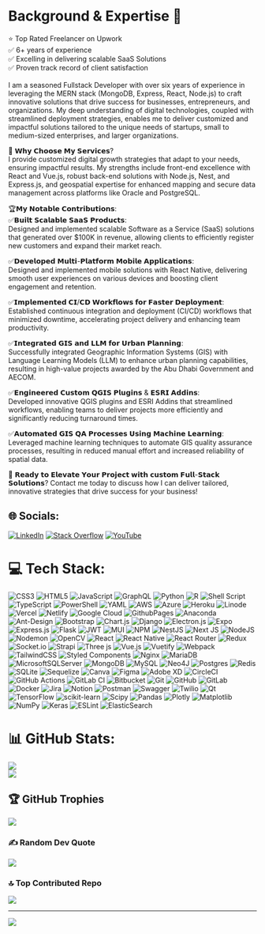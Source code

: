 # Background & Expertise 💼
⭐️ Top Rated Freelancer on Upwork<br/>
✅ 6+ years of experience<br/>
✅ Excelling in delivering scalable SaaS Solutions<br/>
✅ Proven track record of client satisfaction<br/>
<br/>
I am a seasoned Fullstack Developer with over six years of experience in leveraging the MERN stack (MongoDB, Express, React, Node.js) to craft innovative solutions that drive success for businesses, entrepreneurs, and organizations. My deep understanding of digital technologies, coupled with streamlined deployment strategies, enables me to deliver customized and impactful solutions tailored to the unique needs of startups, small to medium-sized enterprises, and larger organizations.

🌟 𝗪𝗵𝘆 𝗖𝗵𝗼𝗼𝘀𝗲 𝗠𝘆 𝗦𝗲𝗿𝘃𝗶𝗰𝗲𝘀?<br/>
I provide customized digital growth strategies that adapt to your needs, ensuring impactful results. My strengths include front-end excellence with React and Vue.js, robust back-end solutions with Node.js, Nest, and Express.js, and geospatial expertise for enhanced mapping and secure data management across platforms like Oracle and PostgreSQL.

🏆𝗠𝘆 𝗡𝗼𝘁𝗮𝗯𝗹𝗲 𝗖𝗼𝗻𝘁𝗿𝗶𝗯𝘂𝘁𝗶𝗼𝗻𝘀:
<br/>
✅𝗕𝘂𝗶𝗹𝘁 𝗦𝗰𝗮𝗹𝗮𝗯𝗹𝗲 𝗦𝗮𝗮𝗦 𝗣𝗿𝗼𝗱𝘂𝗰𝘁𝘀:<br/>
Designed and implemented scalable Software as a Service (SaaS) solutions that generated over $100K in revenue, allowing clients to efficiently register new customers and expand their market reach.

✅𝗗𝗲𝘃𝗲𝗹𝗼𝗽𝗲𝗱 𝗠𝘂𝗹𝘁𝗶-𝗣𝗹𝗮𝘁𝗳𝗼𝗿𝗺 𝗠𝗼𝗯𝗶𝗹𝗲 𝗔𝗽𝗽𝗹𝗶𝗰𝗮𝘁𝗶𝗼𝗻𝘀:<br/>
Designed and implemented mobile solutions with React Native, delivering smooth user experiences on various devices and boosting client engagement and retention.

✅𝗜𝗺𝗽𝗹𝗲𝗺𝗲𝗻𝘁𝗲𝗱 𝗖𝗜/𝗖𝗗 𝗪𝗼𝗿𝗸𝗳𝗹𝗼𝘄𝘀 𝗳𝗼𝗿 𝗙𝗮𝘀𝘁𝗲𝗿 𝗗𝗲𝗽𝗹𝗼𝘆𝗺𝗲𝗻𝘁:<br/>
Established continuous integration and deployment (CI/CD) workflows that minimized downtime, accelerating project delivery and enhancing team productivity.

✅𝗜𝗻𝘁𝗲𝗴𝗿𝗮𝘁𝗲𝗱 𝗚𝗜𝗦 𝗮𝗻𝗱 𝗟𝗟𝗠 𝗳𝗼𝗿 𝗨𝗿𝗯𝗮𝗻 𝗣𝗹𝗮𝗻𝗻𝗶𝗻𝗴:<br/>
Successfully integrated Geographic Information Systems (GIS) with Language Learning Models (LLM) to enhance urban planning capabilities, resulting in high-value projects awarded by the Abu Dhabi Government and AECOM.

✅𝗘𝗻𝗴𝗶𝗻𝗲𝗲𝗿𝗲𝗱 𝗖𝘂𝘀𝘁𝗼𝗺 𝗤𝗚𝗜𝗦 𝗣𝗹𝘂𝗴𝗶𝗻𝘀 & 𝗘𝗦𝗥𝗜 𝗔𝗱𝗱𝗶𝗻𝘀:<br/>
Developed innovative QGIS plugins and ESRI Addins that streamlined workflows, enabling teams to deliver projects more efficiently and significantly reducing turnaround times.

✅𝗔𝘂𝘁𝗼𝗺𝗮𝘁𝗲𝗱 𝗚𝗜𝗦 𝗤𝗔 𝗣𝗿𝗼𝗰𝗲𝘀𝘀𝗲𝘀 𝗨𝘀𝗶𝗻𝗴 𝗠𝗮𝗰𝗵𝗶𝗻𝗲 𝗟𝗲𝗮𝗿𝗻𝗶𝗻𝗴:<br/>
Leveraged machine learning techniques to automate GIS quality assurance processes, resulting in reduced manual effort and increased reliability of spatial data.

🌟 𝗥𝗲𝗮𝗱𝘆 𝘁𝗼 𝗘𝗹𝗲𝘃𝗮𝘁𝗲 𝗬𝗼𝘂𝗿 𝗣𝗿𝗼𝗷𝗲𝗰𝘁 𝘄𝗶𝘁𝗵 𝗰𝘂𝘀𝘁𝗼𝗺 𝗙𝘂𝗹𝗹-𝗦𝘁𝗮𝗰𝗸 𝗦𝗼𝗹𝘂𝘁𝗶𝗼𝗻𝘀? Contact me today to discuss how I can deliver tailored, innovative strategies that drive success for your business!


## 🌐 Socials:
[![LinkedIn](https://img.shields.io/badge/LinkedIn-%230077B5.svg?logo=linkedin&logoColor=white)](https://linkedin.com/in/https://www.linkedin.com/in/asad-abbas-130961120/) [![Stack Overflow](https://img.shields.io/badge/-Stackoverflow-FE7A16?logo=stack-overflow&logoColor=white)](https://stackoverflow.com/users/https://gis.stackexchange.com/users/92643/asad-abbas) [![YouTube](https://img.shields.io/badge/YouTube-%23FF0000.svg?logo=YouTube&logoColor=white)](https://youtube.com/@@gistelier3582) 

# 💻 Tech Stack:
![CSS3](https://img.shields.io/badge/css3-%231572B6.svg?style=for-the-badge&logo=css3&logoColor=white) ![HTML5](https://img.shields.io/badge/html5-%23E34F26.svg?style=for-the-badge&logo=html5&logoColor=white) ![JavaScript](https://img.shields.io/badge/javascript-%23323330.svg?style=for-the-badge&logo=javascript&logoColor=%23F7DF1E) ![GraphQL](https://img.shields.io/badge/-GraphQL-E10098?style=for-the-badge&logo=graphql&logoColor=white) ![Python](https://img.shields.io/badge/python-3670A0?style=for-the-badge&logo=python&logoColor=ffdd54) ![R](https://img.shields.io/badge/r-%23276DC3.svg?style=for-the-badge&logo=r&logoColor=white) ![Shell Script](https://img.shields.io/badge/shell_script-%23121011.svg?style=for-the-badge&logo=gnu-bash&logoColor=white) ![TypeScript](https://img.shields.io/badge/typescript-%23007ACC.svg?style=for-the-badge&logo=typescript&logoColor=white) ![PowerShell](https://img.shields.io/badge/PowerShell-%235391FE.svg?style=for-the-badge&logo=powershell&logoColor=white) ![YAML](https://img.shields.io/badge/yaml-%23ffffff.svg?style=for-the-badge&logo=yaml&logoColor=151515) ![AWS](https://img.shields.io/badge/AWS-%23FF9900.svg?style=for-the-badge&logo=amazon-aws&logoColor=white) ![Azure](https://img.shields.io/badge/azure-%230072C6.svg?style=for-the-badge&logo=microsoftazure&logoColor=white) ![Heroku](https://img.shields.io/badge/heroku-%23430098.svg?style=for-the-badge&logo=heroku&logoColor=white) ![Linode](https://img.shields.io/badge/linode-00A95C?style=for-the-badge&logo=linode&logoColor=white) ![Vercel](https://img.shields.io/badge/vercel-%23000000.svg?style=for-the-badge&logo=vercel&logoColor=white) ![Netlify](https://img.shields.io/badge/netlify-%23000000.svg?style=for-the-badge&logo=netlify&logoColor=#00C7B7) ![Google Cloud](https://img.shields.io/badge/GoogleCloud-%234285F4.svg?style=for-the-badge&logo=google-cloud&logoColor=white) ![GithubPages](https://img.shields.io/badge/github%20pages-121013?style=for-the-badge&logo=github&logoColor=white) ![Anaconda](https://img.shields.io/badge/Anaconda-%2344A833.svg?style=for-the-badge&logo=anaconda&logoColor=white) ![Ant-Design](https://img.shields.io/badge/-AntDesign-%230170FE?style=for-the-badge&logo=ant-design&logoColor=white) ![Bootstrap](https://img.shields.io/badge/bootstrap-%238511FA.svg?style=for-the-badge&logo=bootstrap&logoColor=white) ![Chart.js](https://img.shields.io/badge/chart.js-F5788D.svg?style=for-the-badge&logo=chart.js&logoColor=white) ![Django](https://img.shields.io/badge/django-%23092E20.svg?style=for-the-badge&logo=django&logoColor=white) ![Electron.js](https://img.shields.io/badge/Electron-191970?style=for-the-badge&logo=Electron&logoColor=white) ![Expo](https://img.shields.io/badge/expo-1C1E24?style=for-the-badge&logo=expo&logoColor=#D04A37) ![Express.js](https://img.shields.io/badge/express.js-%23404d59.svg?style=for-the-badge&logo=express&logoColor=%2361DAFB) ![Flask](https://img.shields.io/badge/flask-%23000.svg?style=for-the-badge&logo=flask&logoColor=white) ![JWT](https://img.shields.io/badge/JWT-black?style=for-the-badge&logo=JSON%20web%20tokens) ![MUI](https://img.shields.io/badge/MUI-%230081CB.svg?style=for-the-badge&logo=mui&logoColor=white) ![NPM](https://img.shields.io/badge/NPM-%23CB3837.svg?style=for-the-badge&logo=npm&logoColor=white) ![NestJS](https://img.shields.io/badge/nestjs-%23E0234E.svg?style=for-the-badge&logo=nestjs&logoColor=white) ![Next JS](https://img.shields.io/badge/Next-black?style=for-the-badge&logo=next.js&logoColor=white) ![NodeJS](https://img.shields.io/badge/node.js-6DA55F?style=for-the-badge&logo=node.js&logoColor=white) ![Nodemon](https://img.shields.io/badge/NODEMON-%23323330.svg?style=for-the-badge&logo=nodemon&logoColor=%BBDEAD) ![OpenCV](https://img.shields.io/badge/opencv-%23white.svg?style=for-the-badge&logo=opencv&logoColor=white) ![React](https://img.shields.io/badge/react-%2320232a.svg?style=for-the-badge&logo=react&logoColor=%2361DAFB) ![React Native](https://img.shields.io/badge/react_native-%2320232a.svg?style=for-the-badge&logo=react&logoColor=%2361DAFB) ![React Router](https://img.shields.io/badge/React_Router-CA4245?style=for-the-badge&logo=react-router&logoColor=white) ![Redux](https://img.shields.io/badge/redux-%23593d88.svg?style=for-the-badge&logo=redux&logoColor=white) ![Socket.io](https://img.shields.io/badge/Socket.io-black?style=for-the-badge&logo=socket.io&badgeColor=010101) ![Strapi](https://img.shields.io/badge/strapi-%232E7EEA.svg?style=for-the-badge&logo=strapi&logoColor=white) ![Three js](https://img.shields.io/badge/threejs-black?style=for-the-badge&logo=three.js&logoColor=white) ![Vue.js](https://img.shields.io/badge/vue.js-%2335495e.svg?style=for-the-badge&logo=vuedotjs&logoColor=%234FC08D) ![Vuetify](https://img.shields.io/badge/Vuetify-1867C0?style=for-the-badge&logo=vuetify&logoColor=AEDDFF) ![Webpack](https://img.shields.io/badge/webpack-%238DD6F9.svg?style=for-the-badge&logo=webpack&logoColor=black) ![TailwindCSS](https://img.shields.io/badge/tailwindcss-%2338B2AC.svg?style=for-the-badge&logo=tailwind-css&logoColor=white) ![Styled Components](https://img.shields.io/badge/styled--components-DB7093?style=for-the-badge&logo=styled-components&logoColor=white) ![Nginx](https://img.shields.io/badge/nginx-%23009639.svg?style=for-the-badge&logo=nginx&logoColor=white) ![MariaDB](https://img.shields.io/badge/MariaDB-003545?style=for-the-badge&logo=mariadb&logoColor=white) ![MicrosoftSQLServer](https://img.shields.io/badge/Microsoft%20SQL%20Server-CC2927?style=for-the-badge&logo=microsoft%20sql%20server&logoColor=white) ![MongoDB](https://img.shields.io/badge/MongoDB-%234ea94b.svg?style=for-the-badge&logo=mongodb&logoColor=white) ![MySQL](https://img.shields.io/badge/mysql-4479A1.svg?style=for-the-badge&logo=mysql&logoColor=white) ![Neo4J](https://img.shields.io/badge/Neo4j-008CC1?style=for-the-badge&logo=neo4j&logoColor=white) ![Postgres](https://img.shields.io/badge/postgres-%23316192.svg?style=for-the-badge&logo=postgresql&logoColor=white) ![Redis](https://img.shields.io/badge/redis-%23DD0031.svg?style=for-the-badge&logo=redis&logoColor=white) ![SQLite](https://img.shields.io/badge/sqlite-%2307405e.svg?style=for-the-badge&logo=sqlite&logoColor=white) ![Sequelize](https://img.shields.io/badge/Sequelize-52B0E7?style=for-the-badge&logo=Sequelize&logoColor=white) ![Canva](https://img.shields.io/badge/Canva-%2300C4CC.svg?style=for-the-badge&logo=Canva&logoColor=white) ![Figma](https://img.shields.io/badge/figma-%23F24E1E.svg?style=for-the-badge&logo=figma&logoColor=white) ![Adobe XD](https://img.shields.io/badge/Adobe%20XD-470137?style=for-the-badge&logo=Adobe%20XD&logoColor=#FF61F6) ![CircleCI](https://img.shields.io/badge/circleci-%23161616.svg?style=for-the-badge&logo=circleci&logoColor=white) ![GitHub Actions](https://img.shields.io/badge/github%20actions-%232671E5.svg?style=for-the-badge&logo=githubactions&logoColor=white) ![GitLab CI](https://img.shields.io/badge/gitlab%20CI-%23181717.svg?style=for-the-badge&logo=gitlab&logoColor=white) ![Bitbucket](https://img.shields.io/badge/bitbucket-%230047B3.svg?style=for-the-badge&logo=bitbucket&logoColor=white) ![Git](https://img.shields.io/badge/git-%23F05033.svg?style=for-the-badge&logo=git&logoColor=white) ![GitHub](https://img.shields.io/badge/github-%23121011.svg?style=for-the-badge&logo=github&logoColor=white) ![GitLab](https://img.shields.io/badge/gitlab-%23181717.svg?style=for-the-badge&logo=gitlab&logoColor=white) ![Docker](https://img.shields.io/badge/docker-%230db7ed.svg?style=for-the-badge&logo=docker&logoColor=white) ![Jira](https://img.shields.io/badge/jira-%230A0FFF.svg?style=for-the-badge&logo=jira&logoColor=white) ![Notion](https://img.shields.io/badge/Notion-%23000000.svg?style=for-the-badge&logo=notion&logoColor=white) ![Postman](https://img.shields.io/badge/Postman-FF6C37?style=for-the-badge&logo=postman&logoColor=white) ![Swagger](https://img.shields.io/badge/-Swagger-%23Clojure?style=for-the-badge&logo=swagger&logoColor=white) ![Twilio](https://img.shields.io/badge/Twilio-F22F46?style=for-the-badge&logo=Twilio&logoColor=white) ![Qt](https://img.shields.io/badge/Qt-%23217346.svg?style=for-the-badge&logo=Qt&logoColor=white) ![TensorFlow](https://img.shields.io/badge/TensorFlow-%23FF6F00.svg?style=for-the-badge&logo=TensorFlow&logoColor=white) ![scikit-learn](https://img.shields.io/badge/scikit--learn-%23F7931E.svg?style=for-the-badge&logo=scikit-learn&logoColor=white) ![Scipy](https://img.shields.io/badge/SciPy-%230C55A5.svg?style=for-the-badge&logo=scipy&logoColor=%white) ![Pandas](https://img.shields.io/badge/pandas-%23150458.svg?style=for-the-badge&logo=pandas&logoColor=white) ![Plotly](https://img.shields.io/badge/Plotly-%233F4F75.svg?style=for-the-badge&logo=plotly&logoColor=white) ![Matplotlib](https://img.shields.io/badge/Matplotlib-%23ffffff.svg?style=for-the-badge&logo=Matplotlib&logoColor=black) ![NumPy](https://img.shields.io/badge/numpy-%23013243.svg?style=for-the-badge&logo=numpy&logoColor=white) ![Keras](https://img.shields.io/badge/Keras-%23D00000.svg?style=for-the-badge&logo=Keras&logoColor=white) ![ESLint](https://img.shields.io/badge/ESLint-4B3263?style=for-the-badge&logo=eslint&logoColor=white) ![ElasticSearch](https://img.shields.io/badge/-ElasticSearch-005571?style=for-the-badge&logo=elasticsearch)
# 📊 GitHub Stats:
![](https://github-readme-streak-stats.herokuapp.com/?user=abbasasad057&theme=default&hide_border=false)<br/>
![](https://github-readme-stats.vercel.app/api/top-langs/?username=abbasasad057&theme=default&hide_border=false&include_all_commits=true&count_private=true&layout=compact)

## 🏆 GitHub Trophies
![](https://github-profile-trophy.vercel.app/?username=abbasasad057&theme=blue_navy&no-frame=false&no-bg=false&margin-w=4)

### ✍️ Random Dev Quote
![](https://quotes-github-readme.vercel.app/api?type=horizontal&theme=light)

### 🔝 Top Contributed Repo
![](https://github-contributor-stats.vercel.app/api?username=abbasasad057&limit=5&theme=default&combine_all_yearly_contributions=true)

---
[![](https://visitcount.itsvg.in/api?id=abbasasad057&icon=4&color=1)](https://visitcount.itsvg.in)

<!-- Proudly created with GPRM ( https://gprm.itsvg.in ) -->
